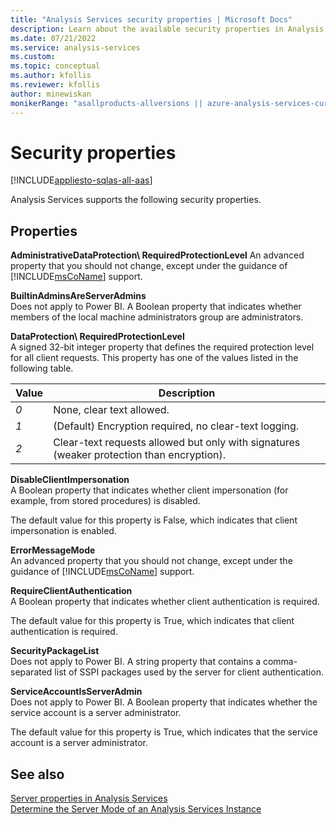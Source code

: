 ```yaml
---
title: "Analysis Services security properties | Microsoft Docs"
description: Learn about the available security properties in Analysis Services, like RequireClientAuthentication and ServiceAccountIsServerAdmin.
ms.date: 07/21/2022
ms.service: analysis-services
ms.custom: 
ms.topic: conceptual
ms.author: kfollis
ms.reviewer: kfollis
author: minewiskan
monikerRange: "asallproducts-allversions || azure-analysis-services-current || >= sql-analysis-services-2016"
---
```

# Security properties

[!INCLUDE[appliesto-sqlas-all-aas](../includes/appliesto-sqlas-all-aas.md)]

Analysis Services supports the following security properties.

## Properties

**AdministrativeDataProtection\ RequiredProtectionLevel**  An advanced property that you should not change, except under the guidance of [!INCLUDE[msCoName](../includes/msconame-md.md)] support.  

**BuiltinAdminsAreServerAdmins**  
Does not apply to Power BI. A Boolean property that indicates whether members of the local machine administrators group are administrators.

**DataProtection\ RequiredProtectionLevel**  
A signed 32-bit integer property that defines the required protection level for all client requests. This property has one of the values listed in the following table.  
  
|Value|Description|  
|-----------|-----------------|  
|*0*|None, clear text allowed.|  
|*1*|(Default) Encryption required, no clear-text logging.|  
|*2*|Clear-text requests allowed but only with signatures (weaker protection than encryption).|

**DisableClientImpersonation**  
A Boolean property that indicates whether client impersonation (for example, from stored procedures) is disabled.  
  
The default value for this property is False, which indicates that client impersonation is enabled.

**ErrorMessageMode**  
An advanced property that you should not change, except under the guidance of [!INCLUDE[msCoName](../includes/msconame-md.md)] support.  

**RequireClientAuthentication**  
A Boolean property that indicates whether client authentication is required.  
  
The default value for this property is True, which indicates that client authentication is required.  
  
**SecurityPackageList**  
Does not apply to Power BI. A string property that contains a comma-separated list of SSPI packages used by the server for client authentication.  
  
**ServiceAccountIsServerAdmin**  
Does not apply to Power BI. A Boolean property that indicates whether the service account is a server administrator.  
  
The default value for this property is True, which indicates that the service account is a server administrator.  
  
## See also

 [Server properties in Analysis Services](../../analysis-services/server-properties/server-properties-in-analysis-services.md)   
 [Determine the Server Mode of an Analysis Services Instance](../../analysis-services/instances/determine-the-server-mode-of-an-analysis-services-instance.md)  
  
  
